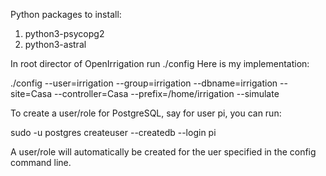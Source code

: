 
Python packages to install:
 1. python3-psycopg2
 2. python3-astral

In root director of OpenIrrigation run ./config
Here is my implementation:

./config --user=irrigation --group=irrigation  --dbname=irrigation --site=Casa --controller=Casa --prefix=/home/irrigation --simulate

To create a user/role for PostgreSQL, say for user pi, you can run:

sudo -u postgres createuser --createdb --login pi

A user/role will automatically be created for the uer specified in the config command line.
